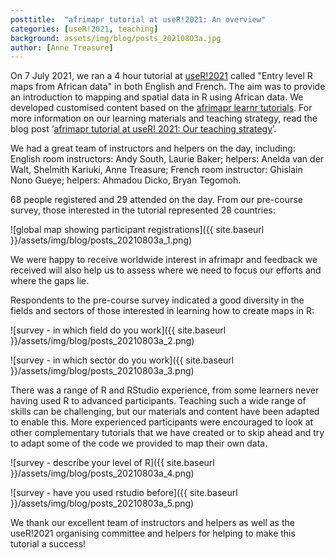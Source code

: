 ```yaml
---
posttitle:  "afrimapr tutorial at useR!2021: An overview"
categories: [useR!2021, teaching]
background: assets/img/blog/posts_20210803a.jpg
author: [Anne Treasure]
---
```


On 7 July 2021, we ran a 4 hour tutorial at [useR!2021](https://user2021.r-project.org/) called "Entry level R maps from African data" in both English and French. The aim was to provide an introduction to mapping and spatial data in R using African data. We developed customised content based on the [afrimapr learnr tutorials](https://afrimapr.github.io/afrilearnr/). For more information on our learning materials and teaching strategy, read the blog post ‘[afrimapr tutorial at useR! 2021: Our teaching strategy](https://afrimapr.github.io/afrimapr.website/blog/2021/user-tutorial-teaching-strategy/)’.

We had a great team of instructors and helpers on the day, including: English room instructors: Andy South, Laurie Baker; helpers: Anelda van der Walt, Shelmith Kariuki, Anne Treasure; French room instructor: Ghislain Nono Gueye; helpers: Ahmadou Dicko, Bryan Tegomoh.

68 people registered and 29 attended on the day. From our pre-course survey, those interested in the tutorial represented 28 countries:

![global map showing participant registrations]({{ site.baseurl }}/assets/img/blog/posts_20210803a_1.png)

We were happy to receive worldwide interest in afrimapr and feedback we received will also help us to assess where we need to focus our efforts and where the gaps lie. 

Respondents to the pre-course survey indicated a good diversity in the fields and sectors of those interested in learning how to create maps in R:

![survey - in which field do you work]({{ site.baseurl }}/assets/img/blog/posts_20210803a_2.png)

![survey - in which sector do you work]({{ site.baseurl }}/assets/img/blog/posts_20210803a_3.png)

There was a range of R and RStudio experience, from some learners never having used R to advanced participants. Teaching such a wide range of skills can be challenging, but our materials and content have been adapted to enable this. More experienced participants were encouraged to look at other complementary tutorials that we have created or to skip ahead and try to adapt some of the code we provided to map their own data.

![survey - describe your level of R]({{ site.baseurl }}/assets/img/blog/posts_20210803a_4.png)

![survey - have you used rstudio before]({{ site.baseurl }}/assets/img/blog/posts_20210803a_5.png)

We thank our excellent team of instructors and helpers as well as the useR!2021 organising committee and helpers for helping to make this tutorial a success!

